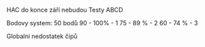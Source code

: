 HAC do konce září nebudou
Testy ABCD 

Bodovy system:
50 bodů
90 - 100% - 1
75 - 89 % - 2
60 - 74 % - 3

Globalni nedostatek čipů

